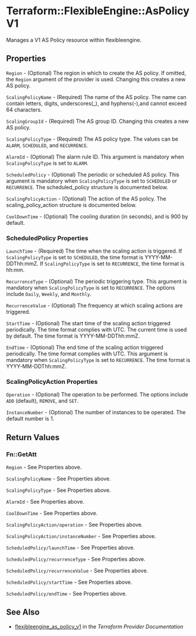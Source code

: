 # Terraform::FlexibleEngine::AsPolicyV1

Manages a V1 AS Policy resource within flexibleengine.

## Properties

`Region` - (Optional) The region in which to create the AS policy. If omitted, the `Region` argument of the provider is used. Changing this creates a new AS policy.

`ScalingPolicyName` - (Required) The name of the AS policy. The name can contain letters, digits, underscores(_), and hyphens(-),and cannot exceed 64 characters.

`ScalingGroupId` - (Required) The AS group ID. Changing this creates a new AS policy.

`ScalingPolicyType` - (Required) The AS policy type. The values can be `ALARM`, `SCHEDULED`, and `RECURRENCE`.

`AlarmId` - (Optional) The alarm rule ID. This argument is mandatory when `ScalingPolicyType` is set to `ALARM`.

`ScheduledPolicy` - (Optional) The periodic or scheduled AS policy. This argument is mandatory when `ScalingPolicyType` is set to `SCHEDULED` or `RECURRENCE`. The scheduled_policy structure is documented below.

`ScalingPolicyAction` - (Optional) The action of the AS policy. The scaling_policy_action structure is documented below.

`CoolDownTime` - (Optional) The cooling duration (in seconds), and is 900 by default.

### ScheduledPolicy Properties

`LaunchTime` - (Required) The time when the scaling action is triggered. If `ScalingPolicyType` is set to `SCHEDULED`, the time format is YYYY-MM-DDThh:mmZ. If `ScalingPolicyType` is set to `RECURRENCE`, the time format is hh:mm.

`RecurrenceType` - (Optional) The periodic triggering type. This argument is mandatory when `ScalingPolicyType` is set to `RECURRENCE`. The options include `Daily`, `Weekly`, and `Monthly`.

`RecurrenceValue` - (Optional) The frequency at which scaling actions are triggered.

`StartTime` - (Optional) The start time of the scaling action triggered periodically. The time format complies with UTC. The current time is used by default. The time format is YYYY-MM-DDThh:mmZ.

`EndTime` - (Optional) The end time of the scaling action triggered periodically. The time format complies with UTC. This argument is mandatory when `ScalingPolicyType` is set to `RECURRENCE`. The time format is YYYY-MM-DDThh:mmZ.

### ScalingPolicyAction Properties

`Operation` - (Optional) The operation to be performed. The options include `ADD` (default), `REMOVE`, and `SET`.

`InstanceNumber` - (Optional) The number of instances to be operated. The default number is 1.


## Return Values

### Fn::GetAtt

`Region` - See Properties above.

`ScalingPolicyName` - See Properties above.

`ScalingPolicyType` - See Properties above.

`AlarmId` - See Properties above.

`CoolDownTime` - See Properties above.

`ScalingPolicyAction/operation` - See Properties above.

`ScalingPolicyAction/instanceNumber` - See Properties above.

`ScheduledPolicy/launchTime` - See Properties above.

`ScheduledPolicy/recurrenceType` - See Properties above.

`ScheduledPolicy/recurrenceValue` - See Properties above.

`ScheduledPolicy/startTime` - See Properties above.

`ScheduledPolicy/endTime` - See Properties above.

## See Also

* [flexibleengine_as_policy_v1](https://www.terraform.io/docs/providers/flexibleengine/r/as_policy_v1.html) in the _Terraform Provider Documentation_